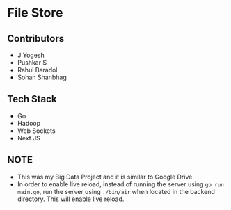 # File Store

## Contributors
- J Yogesh
- Pushkar S
- Rahul Baradol
- Sohan Shanbhag

## Tech Stack
- Go
- Hadoop
- Web Sockets
- Next JS

## NOTE
- This was my Big Data Project and it is similar to Google Drive.
- In order to enable live reload, instead of running the server using ```go run main.go```, run the server using ```./bin/air``` when located in the backend directory. This will enable live reload.
